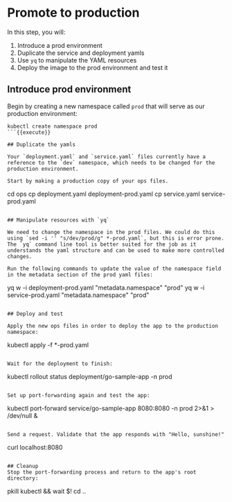 # Promote to production

In this step, you will:
1. Introduce a prod environment
2. Duplicate the service and deployment yamls
3. Use `yq` to manipulate the YAML resources
4. Deploy the image to the prod environment and test it

## Introduce prod environment

Begin by creating a new namespace called `prod` that will serve as our production environment:

```
kubectl create namespace prod
```{{execute}}

## Duplicate the yamls

Your `deployment.yaml` and `service.yaml` files currently have a reference to the `dev` namespace, which needs to be changed for the production environment.

Start by making a production copy of your ops files.

```
cd ops
cp deployment.yaml deployment-prod.yaml
cp service.yaml service-prod.yaml
```{{execute}}

## Manipulate resources with `yq`

We need to change the namespace in the prod files. We could do this using `sed -i '' "s/dev/prod/g" *-prod.yaml`, but this is error prone. The `yq` command line tool is better suited for the job as it understands the yaml structure and can be used to make more controlled changes.

Run the following commands to update the value of the namespace field in the metadata section of the prod yaml files:

```
yq w -i deployment-prod.yaml "metadata.namespace" "prod"
yq w -i service-prod.yaml "metadata.namespace" "prod"
```{{execute}}

## Deploy and test

Apply the new ops files in order to deploy the app to the production namespace:

```
kubectl apply -f *-prod.yaml
```{{execute}}

Wait for the deployment to finish:

```
kubectl rollout status deployment/go-sample-app -n prod
```{{execute}}

Set up port-forwarding again and test the app:

```
kubectl port-forward service/go-sample-app 8080:8080 -n prod 2>&1 > /dev/null &
```{{execute}}

Send a request. Validate that the app responds with "Hello, sunshine!"

```
curl localhost:8080
```{{execute}}

## Cleanup
Stop the port-forwarding process and return to the app's root directory:

```
pkill kubectl && wait $!
cd ..
```{{execute}}
